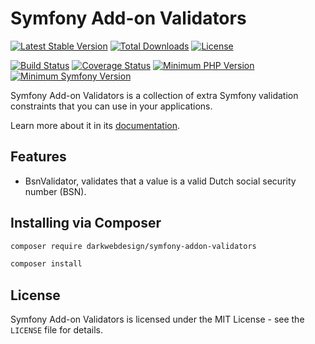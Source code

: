 # Symfony Add-on Validators

[![Latest Stable Version](https://poser.pugx.org/darkwebdesign/symfony-addon-validators/v/stable?format=flat)](https://packagist.org/packages/darkwebdesign/symfony-addon-validators)
[![Total Downloads](https://poser.pugx.org/darkwebdesign/symfony-addon-validators/downloads?format=flat)](https://packagist.org/packages/darkwebdesign/symfony-addon-validators)
[![License](https://poser.pugx.org/darkwebdesign/symfony-addon-validators/license?format=flat)](https://packagist.org/packages/darkwebdesign/symfony-addon-validators)

[![Build Status](https://travis-ci.org/darkwebdesign/symfony-addon-validators.svg?branch=master)](https://travis-ci.org/darkwebdesign/symfony-addon-validators?branch=master)
[![Coverage Status](https://codecov.io/gh/darkwebdesign/symfony-addon-validators/branch/master/graph/badge.svg)](https://codecov.io/gh/darkwebdesign/symfony-addon-validators)
[![Minimum PHP Version](https://img.shields.io/badge/php-%3E%3D%205.3-blue.svg)](https://php.net/)
[![Minimum Symfony Version](https://img.shields.io/badge/symfony-%3E%3D%202.0-green.svg)](https://symfony.com/)

Symfony Add-on Validators is a collection of extra Symfony validation constraints that you can use in your applications.

Learn more about it in its [documentation](https://github.com/darkwebdesign/symfony-addon-pack/blob/1.0/doc/reference/constraints.md).

## Features

* BsnValidator, validates that a value is a valid Dutch social security number (BSN).

## Installing via Composer

```bash
composer require darkwebdesign/symfony-addon-validators
```

```bash
composer install
```

## License

Symfony Add-on Validators is licensed under the MIT License - see the `LICENSE` file for details.
